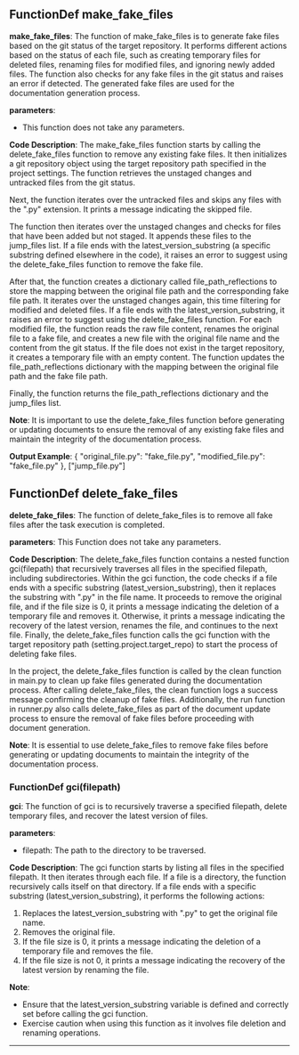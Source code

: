 ## FunctionDef make_fake_files
**make_fake_files**: The function of make_fake_files is to generate fake files based on the git status of the target repository. It performs different actions based on the status of each file, such as creating temporary files for deleted files, renaming files for modified files, and ignoring newly added files. The function also checks for any fake files in the git status and raises an error if detected. The generated fake files are used for the documentation generation process.

**parameters**:
- This function does not take any parameters.

**Code Description**:
The make_fake_files function starts by calling the delete_fake_files function to remove any existing fake files. It then initializes a git repository object using the target repository path specified in the project settings. The function retrieves the unstaged changes and untracked files from the git status.

Next, the function iterates over the untracked files and skips any files with the ".py" extension. It prints a message indicating the skipped file.

The function then iterates over the unstaged changes and checks for files that have been added but not staged. It appends these files to the jump_files list. If a file ends with the latest_version_substring (a specific substring defined elsewhere in the code), it raises an error to suggest using the delete_fake_files function to remove the fake file.

After that, the function creates a dictionary called file_path_reflections to store the mapping between the original file path and the corresponding fake file path. It iterates over the unstaged changes again, this time filtering for modified and deleted files. If a file ends with the latest_version_substring, it raises an error to suggest using the delete_fake_files function. For each modified file, the function reads the raw file content, renames the original file to a fake file, and creates a new file with the original file name and the content from the git status. If the file does not exist in the target repository, it creates a temporary file with an empty content. The function updates the file_path_reflections dictionary with the mapping between the original file path and the fake file path.

Finally, the function returns the file_path_reflections dictionary and the jump_files list.

**Note**: It is important to use the delete_fake_files function before generating or updating documents to ensure the removal of any existing fake files and maintain the integrity of the documentation process.

**Output Example**:
{
    "original_file.py": "fake_file.py",
    "modified_file.py": "fake_file.py"
},
["jump_file.py"]
## FunctionDef delete_fake_files
**delete_fake_files**: The function of delete_fake_files is to remove all fake files after the task execution is completed.

**parameters**: This Function does not take any parameters.

**Code Description**: The delete_fake_files function contains a nested function gci(filepath) that recursively traverses all files in the specified filepath, including subdirectories. Within the gci function, the code checks if a file ends with a specific substring (latest_version_substring), then it replaces the substring with ".py" in the file name. It proceeds to remove the original file, and if the file size is 0, it prints a message indicating the deletion of a temporary file and removes it. Otherwise, it prints a message indicating the recovery of the latest version, renames the file, and continues to the next file. Finally, the delete_fake_files function calls the gci function with the target repository path (setting.project.target_repo) to start the process of deleting fake files.

In the project, the delete_fake_files function is called by the clean function in main.py to clean up fake files generated during the documentation process. After calling delete_fake_files, the clean function logs a success message confirming the cleanup of fake files. Additionally, the run function in runner.py also calls delete_fake_files as part of the document update process to ensure the removal of fake files before proceeding with document generation.

**Note**: It is essential to use delete_fake_files to remove fake files before generating or updating documents to maintain the integrity of the documentation process.
### FunctionDef gci(filepath)
**gci**: The function of gci is to recursively traverse a specified filepath, delete temporary files, and recover the latest version of files.

**parameters**:
- filepath: The path to the directory to be traversed.

**Code Description**:
The gci function starts by listing all files in the specified filepath. It then iterates through each file. If a file is a directory, the function recursively calls itself on that directory. If a file ends with a specific substring (latest_version_substring), it performs the following actions:
1. Replaces the latest_version_substring with ".py" to get the original file name.
2. Removes the original file.
3. If the file size is 0, it prints a message indicating the deletion of a temporary file and removes the file.
4. If the file size is not 0, it prints a message indicating the recovery of the latest version by renaming the file.

**Note**:
- Ensure that the latest_version_substring variable is defined and correctly set before calling the gci function.
- Exercise caution when using this function as it involves file deletion and renaming operations.
***
